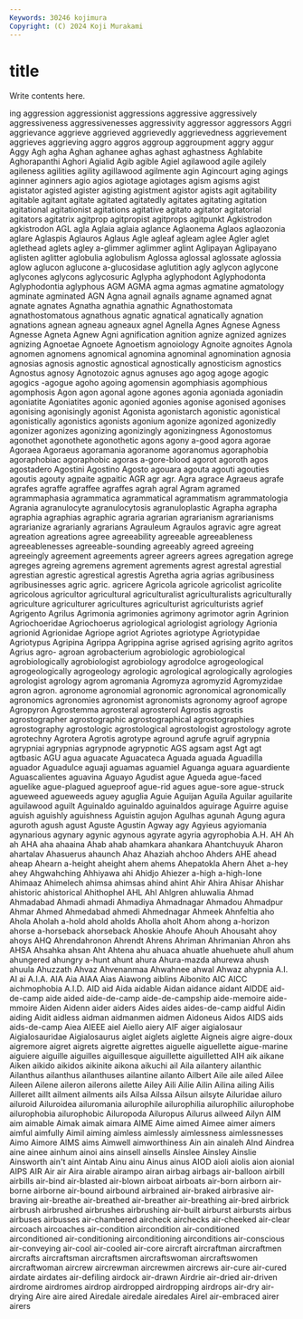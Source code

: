 ```yaml
---
Keywords: 30246 kojimura
Copyright: (C) 2024 Koji Murakami
---
```


# title

Write contents here.



ing
aggression aggressionist aggressions aggressive aggressively aggressiveness aggressivenesses aggressivity aggressor aggressors
Aggri aggrievance aggrieve aggrieved aggrievedly aggrievedness aggrievement aggrieves aggrieving aggro
aggros aggroup aggroupment aggry aggur Aggy Agh agha Aghan aghanee
aghas aghast aghastness Aghlabite Aghorapanthi Aghori Agialid Agib agible Agiel
agilawood agile agilely agileness agilities agility agillawood agilmente agin Agincourt
aging agings aginner aginners agio agios agiotage agiotages agism agisms
agist agistator agisted agister agisting agistment agistor agists agit agitability
agitable agitant agitate agitated agitatedly agitates agitating agitation agitational agitationist
agitations agitative agitato agitator agitatorial agitators agitatrix agitprop agitpropist agitprops
agitpunkt Agkistrodon agkistrodon AGL agla Aglaia aglaia aglance Aglaonema Aglaos
aglaozonia aglare Aglaspis Aglauros Aglaus Agle agleaf agleam aglee Agler
aglet aglethead aglets agley a-glimmer aglimmer aglint Aglipayan Aglipayano aglisten
aglitter aglobulia aglobulism Aglossa aglossal aglossate aglossia aglow aglucon aglucone
a-glucosidase aglutition agly aglycon aglycone aglycones aglycons aglycosuric Aglypha aglyphodont
Aglyphodonta Aglyphodontia aglyphous AGM AGMA agma agmas agmatine agmatology agminate
agminated AGN Agna agnail agnails agname agnamed agnat agnate agnates
Agnatha agnathia agnathic Agnathostomata agnathostomatous agnathous agnatic agnatical agnatically agnation
agnations agnean agneau agneaux agnel Agnella Agnes Agnese Agness Agnesse
Agneta Agnew Agni agnification agnition agnize agnized agnizes agnizing Agnoetae
Agnoete Agnoetism agnoiology Agnoite agnoites Agnola agnomen agnomens agnomical agnomina
agnominal agnomination agnosia agnosias agnosis agnostic agnostical agnostically agnosticism agnostics
Agnostus agnosy Agnotozoic agnus agnuses ago agog agoge agogic agogics
-agogue agoho agoing agomensin agomphiasis agomphious agomphosis Agon agon agonal
agone agones agonia agoniada agoniadin agoniatite Agoniatites agonic agonied agonies
agonise agonised agonises agonising agonisingly agonist Agonista agonistarch agonistic agonistical
agonistically agonistics agonists agonium agonize agonized agonizedly agonizer agonizes agonizing
agonizingly agonizingness Agonostomus agonothet agonothete agonothetic agons agony a-good agora
agorae Agoraea Agoraeus agoramania agoranome agoranomus agoraphobia agoraphobiac agoraphobic agoras
a-gore-blood agorot agoroth agos agostadero Agostini Agostino Agosto agouara agouta
agouti agouties agoutis agouty agpaite agpaitic AGR agr agr. Agra
agrace Agraeus agrafe agrafes agraffe agraffee agraffes agrah agral Agram
agramed agrammaphasia agrammatica agrammatical agrammatism agrammatologia Agrania agranulocyte agranulocytosis agranuloplastic
Agrapha agrapha agraphia agraphias agraphic agraria agrarian agrarianism agrarianisms agrarianize
agrarianly agrarians Agrauleum Agraulos agravic agre agreat agreation agreations agree
agreeability agreeable agreeableness agreeablenesses agreeable-sounding agreeably agreed agreeing agreeingly agreement
agreements agreer agreers agrees agregation agrege agreges agreing agremens agrement
agrements agrest agrestal agrestial agrestian agrestic agrestical agrestis Agretha agria
agrias agribusiness agribusinesses agric agric. agricere Agricola agricole agricolist agricolite
agricolous agricultor agricultural agriculturalist agriculturalists agriculturally agriculture agriculturer agricultures agriculturist
agriculturists agrief Agrigento Agrilus Agrimonia agrimonies agrimony agrimotor agrin Agrinion
Agriochoeridae Agriochoerus agriological agriologist agriology Agrionia agrionid Agrionidae Agriope agriot
Agriotes agriotype Agriotypidae Agriotypus Agripina Agrippa Agrippina agrise agrised agrising
agrito agritos Agrius agro- agroan agrobacterium agrobiologic agrobiological agrobiologically agrobiologist
agrobiology agrodolce agrogeological agrogeologically agrogeology agrologic agrological agrologically agrologies agrologist
agrology agrom agromania Agromyza agromyzid Agromyzidae agron agron. agronome agronomial
agronomic agronomical agronomically agronomics agronomies agronomist agronomists agronomy agroof agrope
Agropyron Agrostemma agrosteral agrosterol Agrostis agrostis agrostographer agrostographic agrostographical agrostographies
agrostography agrostologic agrostological agrostologist agrostology agrote agrotechny Agrotera Agrotis agrotype
aground agrufe agruif agrypnia agrypniai agrypnias agrypnode agrypnotic AGS agsam
agst Agt agt agtbasic AGU agua aguacate Aguacateca Aguada aguada
Aguadilla aguador Aguadulce aguaji aguamas aguamiel Aguanga aguara aguardiente Aguascalientes
aguavina Aguayo Agudist ague Agueda ague-faced aguelike ague-plagued agueproof ague-rid
agues ague-sore ague-struck agueweed agueweeds aguey aguglia Aguie Aguijan Aguila
Aguilar aguilarite aguilawood aguilt Aguinaldo aguinaldo aguinaldos aguirage Aguirre aguise
aguish aguishly aguishness Aguistin agujon Agulhas agunah Agung agura aguroth
agush agust Aguste Agustin Agway agy Agyieus agyiomania agynarious agynary
agynic agynous agyrate agyria agyrophobia A.H. AH Ah ah AHA
aha ahaaina Ahab ahab ahamkara ahankara Ahantchuyuk Aharon ahartalav Ahasuerus
ahaunch Ahaz Ahaziah ahchoo Ahders AHE ahead aheap Ahearn a-height
aheight ahem ahems Ahepatokla Ahern Ahet a-hey ahey Ahgwahching Ahhiyawa
ahi Ahidjo Ahiezer a-high a-high-lone Ahimaaz Ahimelech ahimsa ahimsas ahind
ahint Ahir Ahira Ahisar Ahishar ahistoric ahistorical Ahithophel AHL Ahl
Ahlgren ahluwalia Ahmad Ahmadabad Ahmadi ahmadi Ahmadiya Ahmadnagar Ahmadou Ahmadpur
Ahmar Ahmed Ahmedabad ahmedi Ahmednagar Ahmeek Ahnfeltia aho Ahola Aholah
a-hold ahold aholds Aholla aholt Ahom ahong a-horizon ahorse a-horseback
ahorseback Ahoskie Ahoufe Ahouh Ahousaht ahoy ahoys AHQ Ahrendahronon Ahrendt
Ahrens Ahriman Ahrimanian Ahron ahs AHSA Ahsahka ahsan Aht Ahtena
ahu ahuaca ahuatle ahuehuete ahull ahum ahungered ahungry a-hunt ahunt
ahura Ahura-mazda ahurewa ahush ahuula Ahuzzath Ahvaz Ahvenanmaa Ahwahnee ahwal
Ahwaz ahypnia A.I. AI ai A.I.A. AIA Aia AIAA Aias
Aiawong aiblins Aibonito AIC AICC aichmophobia A.I.D. AID aid Aida
aidable Aidan aidance aidant AIDDE aid-de-camp aide aided aide-de-camp aide-de-campship
aide-memoire aide-mmoire Aiden Aidenn aider aiders Aides aides aides-de-camp aidful
Aidin aiding Aidit aidless aidman aidmanmen aidmen Aidoneus Aidos AIDS
aids aids-de-camp Aiea AIEEE aiel Aiello aiery AIF aiger aigialosaur
Aigialosauridae Aigialosaurus aiglet aiglets aiglette Aigneis aigre aigre-doux aigremore aigret
aigrets aigrette aigrettes aiguelle aiguellette aigue-marine aiguiere aiguille aiguilles aiguillesque
aiguillette aiguilletted AIH aik aikane Aiken aikido aikidos aikinite aikona
aikuchi ail Aila ailantery ailanthic Ailanthus ailanthus ailanthuses ailantine ailanto
Ailbert Aile aile ailed Ailee Aileen Ailene aileron ailerons ailette
Ailey Aili Ailie Ailin Ailina ailing Ailis Ailleret aillt ailment
ailments ails Ailsa Ailssa Ailsun ailsyte Ailuridae ailuro ailuroid Ailuroidea
ailuromania ailurophile ailurophilia ailurophilic ailurophobe ailurophobia ailurophobic Ailuropoda Ailuropus Ailurus
ailweed Ailyn AIM aim aimable Aimak aimak aimara AIME Aime
aimed Aimee aimer aimers aimful aimfully Aimil aiming aimless aimlessly
aimlessness aimlessnesses Aimo Aimore AIMS aims Aimwell aimworthiness Ain ain
ainaleh AInd Aindrea aine ainee ainhum ainoi ains ainsell ainsells
Ainslee Ainsley Ainslie Ainsworth ain't aint Aintab Ainu ainu Ainus
ainus AIOD aioli aiolis aion aionial AIPS AIR Air air
Aira airable airampo airan airbag airbags air-balloon airbill airbills air-bind
air-blasted air-blown airboat airboats air-born airborn air-borne airborne air-bound airbound
airbrained air-braked airbrasive air-braving air-breathe air-breathed air-breather air-breathing air-bred airbrick
airbrush airbrushed airbrushes airbrushing air-built airburst airbursts airbus airbuses airbusses
air-chambered aircheck airchecks air-cheeked air-clear aircoach aircoaches air-condition aircondition air-conditioned
airconditioned air-conditioning airconditioning airconditions air-conscious air-conveying air-cool air-cooled air-core aircraft
aircraftman aircraftmen aircrafts aircraftsman aircraftsmen aircraftswoman aircraftswomen aircraftwoman aircrew aircrewman
aircrewmen aircrews air-cure air-cured airdate airdates air-defiling airdock air-drawn Airdrie
air-dried air-driven airdrome airdromes airdrop airdropped airdropping airdrops air-dry air-drying
Aire aire aired Airedale airedale airedales Airel air-embraced airer airers
